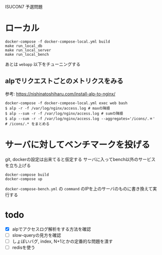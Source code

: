 ISUCON7 予選問題

# ローカル
```
docker-compose -f docker-compose-local.yml build
make run_local_db
make run_local_server
make run_local_bench
```
あとは `webapp` 以下をチューニングする

## alpでリクエストごとのメトリクスをみる
参考: https://nishinatoshiharu.com/install-alp-to-nginx/
```
docker-compose -f docker-compose-local.yml exec web bash
$ alp -r -f /var/log/nginx/access.log # maxの降順
$ alp --sum -r -f /var/log/nginx/access.log # sumの降順
$ alp --sum -r -f /var/log/nginx/access.log --aggregates='/icons/.＊' # /icons/.* をまとめる 
```

# サーバに対してベンチマークを投げる
git, dockerの設定は出来てると仮定する
サーバに入ってbench以外のサービスを立ち上げる
```
docker-compose build
docker-compose up
```

`docker-compose-bench.yml` の `command` のIPを上のサーバのものに書き換えて実行する

# todo
- [x] alpでアクセスログ解析をする方法を確認
- [ ] slow-queryの見方を確認
- [ ] しょぼいバグ, index, N+1とかの定番的な問題を潰す
- [ ] redisを使う

